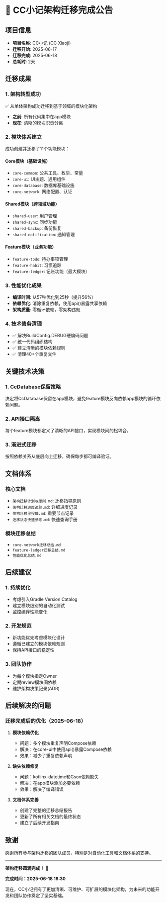 # 🎉 CC小记架构迁移完成公告

## 项目信息
- **项目名称**: CC小记 (CC Xiaoji)
- **迁移开始**: 2025-06-17
- **迁移完成**: 2025-06-18
- **总耗时**: 2天

## 迁移成果

### 1. 架构转型成功
✅ 从单体架构成功迁移到基于领域的模块化架构
- **之前**: 所有代码集中在app模块
- **现在**: 清晰的模块职责分离

### 2. 模块体系建立
成功创建并迁移了11个功能模块：

#### Core模块（基础设施）
- `core-common`: 公共工具、枚举、常量
- `core-ui`: UI主题、通用组件
- `core-database`: 数据库基础设施
- `core-network`: 网络配置、认证

#### Shared模块（跨领域功能）
- `shared-user`: 用户管理
- `shared-sync`: 同步功能
- `shared-backup`: 备份恢复
- `shared-notification`: 通知管理

#### Feature模块（业务功能）
- `feature-todo`: 待办事项管理
- `feature-habit`: 习惯追踪
- `feature-ledger`: 记账功能（最大模块）

### 3. 性能优化成果
- **编译时间**: 从57秒优化到25秒（提升56%）
- **依赖优化**: 消除重复依赖，使用api()暴露共享依赖
- **架构质量**: 零循环依赖，零架构违规

### 4. 技术债务清理
- ✅ 解决BuildConfig.DEBUG硬编码问题
- ✅ 统一代码组织结构
- ✅ 建立清晰的模块依赖规则
- ✅ 清理40+个重复文件

## 关键技术决策

### 1. CcDatabase保留策略
决定将CcDatabase保留在app模块，避免feature模块反向依赖app模块的循环依赖问题。

### 2. API接口隔离
每个feature模块都定义了清晰的API接口，实现模块间的松耦合。

### 3. 渐进式迁移
按照依赖关系从底层向上迁移，确保每步都可编译验证。

## 文档体系

### 核心文档
- `架构迁移计划与原则.md`: 迁移指导原则
- `架构迁移进度追踪.md`: 详细进度记录
- `架构迁移里程碑.md`: 重要节点记录
- `迁移状态快速参考.md`: 快速查询手册

### 模块迁移总结
- `core-network迁移总结.md`
- `feature-ledger迁移总结.md`
- `性能优化总结.md`

## 后续建议

### 1. 持续优化
- 考虑引入Gradle Version Catalog
- 建立模块级别的自动化测试
- 监控编译性能变化

### 2. 开发规范
- 新功能优先考虑模块化设计
- 遵循已建立的模块依赖规则
- 保持API接口的稳定性

### 3. 团队协作
- 为每个模块指定Owner
- 定期review模块间依赖
- 维护架构决策记录(ADR)

## 后续解决的问题

### 迁移完成后的优化（2025-06-18）
1. **模块依赖优化**
   - 问题：多个模块重复声明Compose依赖
   - 解决：在core-ui中使用api()暴露Compose依赖
   - 效果：减少了重复依赖声明

2. **缺失依赖修复**
   - 问题：kotlinx-datetime和Gson依赖缺失
   - 解决：在app模块添加必要依赖
   - 效果：解决了编译错误

3. **文档体系完善**
   - 创建了完整的迁移总结报告
   - 更新了所有相关文档的最终状态
   - 建立了后续开发指南

## 致谢
感谢所有参与架构迁移的团队成员，特别是对自动化工具和文档体系的支持。

---

**架构迁移圆满完成！** 🎊

**完成时间：2025-06-18 18:30**

现在，CC小记拥有了更加清晰、可维护、可扩展的模块化架构，为未来的功能开发和团队协作奠定了坚实基础。